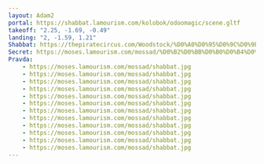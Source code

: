 ```yaml
---
layout: Adam2
portal: https://shabbat.lamourism.com/kolobok/odoomagic/scene.gltf
takeoff: "2.25, -1.69, -0.49"
landing: "2, -1.59, 1.21"
Shabbat: https://thepiratecircus.com/Woodstock/%D0%A0%D0%95%D0%9C%D0%9E%D0%9D%D0%A2.mp4
Secret: https://moses.lamourism.com/mossad/%D0%B2%D0%BB%D0%B0%D0%B4%D0%B8%D0%BC%D0%B8%D1%80-%D0%BA%D1%80%D0%B0%D1%81%D0%BD%D0%BE%D0%B5-%D1%81%D0%BE%D0%BB%D0%BD%D1%8B%D1%88%D0%BA%D0%BE.jpg
Pravda:
    - https://moses.lamourism.com/mossad/shabbat.jpg
    - https://moses.lamourism.com/mossad/shabbat.jpg
    - https://moses.lamourism.com/mossad/shabbat.jpg
    - https://moses.lamourism.com/mossad/shabbat.jpg
    - https://moses.lamourism.com/mossad/shabbat.jpg
    - https://moses.lamourism.com/mossad/shabbat.jpg
    - https://moses.lamourism.com/mossad/shabbat.jpg
    - https://moses.lamourism.com/mossad/shabbat.jpg
    - https://moses.lamourism.com/mossad/shabbat.jpg
    - https://moses.lamourism.com/mossad/shabbat.jpg
    - https://moses.lamourism.com/mossad/shabbat.jpg
    - https://moses.lamourism.com/mossad/shabbat.jpg
---
```



